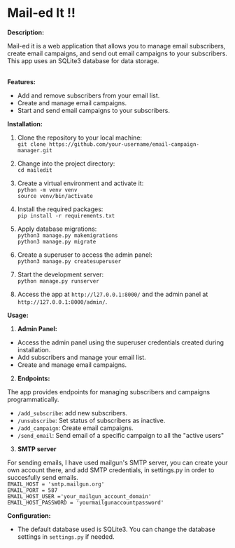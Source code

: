 # Mail-ed It !!

**Description:**

Mail-ed it is a web application that allows you to manage email subscribers, create email campaigns, and send out email campaigns to your subscribers. This app uses an SQLite3 database for data storage. <br>
 <br>

**Features:**

- Add and remove subscribers from your email list.
- Create and manage email campaigns.
- Start and send email campaigns to your subscribers.


**Installation:**

1. Clone the repository to your local machine: <br>
`git clone https://github.com/your-username/email-campaign-manager.git` <br>

2. Change into the project directory: <br>
`cd mailedit` <br>

3. Create a virtual environment and activate it: <br>
`python -m venv venv` <br>
`source venv/bin/activate` <br>

4. Install the required packages: <br>
`pip install -r requirements.txt` <br>

5. Apply database migrations: <br>
`python3 manage.py makemigrations` <br>
`python3 manage.py migrate` <br>

6. Create a superuser to access the admin panel: <br>
`python3 manage.py createsuperuser` <br>

7. Start the development server: <br>
`python manage.py runserver` <br>


8. Access the app at `http://l27.0.0.1:8000/` and the admin panel at `http://127.0.0.1:8000/admin/`.

**Usage:**

1. **Admin Panel:**

- Access the admin panel using the superuser credentials created during installation.
- Add subscribers and manage your email list.
- Create and manage email campaigns.

2. **Endpoints:**

The app provides endpoints for managing subscribers and campaigns programmatically.

- `/add_subscribe`: add new subscribers. <br>
- `/unsubscribe`: Set status of subscribers as inactive. <br>
- `/add_campaign`: Create email campaigns. <br>
- `/send_email`: Send email of a specific campaign to all the "active users" <br>


3. **SMTP server**

For sending emails, I have used mailgun's SMTP server, you can create your own account there, and add SMTP credentials, in settings.py in order to succesfully send emails. <br>
`EMAIL_HOST = 'smtp.mailgun.org'` <br>
`EMAIL_PORT = 587` <br>
`EMAIL_HOST_USER ='your_mailgun_account_domain'` <br>
`EMAIL_HOST_PASSWORD = 'yourmailgunaccountpassword'` <br>

**Configuration:**

- The default database used is SQLite3. You can change the database settings in `settings.py` if needed.
